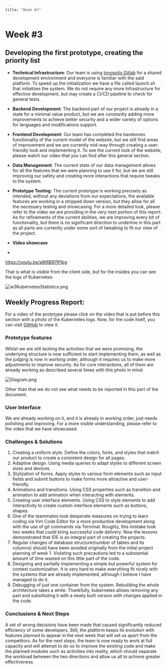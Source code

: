 ```yaml
---
title: "Week #3"
---
```


# **Week #3**

## **Developing the first prototype, creating the priority list**

- **Technical Infrastructure**:
  Our team is using [Innopolis Gitlab](https://gitlab.pg.innopolis.university/) for a shared development environment and
  everyone is familiar with the said platform. To speed up the initialization we have a file called launch.sh that
  initializes the system. We do not require any more Infrastructure for effective development, but may create a CI/CD
  pipeline to check for general tests.

- **Backend Development**:
  The backend part of our project is already in a state for a minimal value product, but we are constantly adding more
  improvements to achieve better security and a wider variety of options for languages and modifications support.

- **Frontend Development**:
  Our team has completed the barebones functionality of the current model of the website, but we still find areas of
  improvement and we are currently mid-way through creating a user-friendly look and implementing it. To see the current
  look of the website, please watch our video that you can find after this general section.

- **Data Management**:
  The current state of our data management allows for all the features that we were planning to use it for, but we are
  still improving our safety and creating more interactions that require tweaks to the system.

- **Prototype Testing**:
  The current prototype is working precisely as intended, without any deviations from our expectations, the available
  features are working in a stripped down version, but they allow for all the necessary testing and showcasing. For a
  more detailed look, please refer to the video we are providing in the very next portion of this report. As for
  refinements of the current abilities, we are improving every bit of functionality, but there is no significant
  direction to underline in this part as all parts are currently under some sort of tweaking to fit our view of the
  project.

- **Video showcase**
-

https://youtu.be/aW6B97lPjbg

That is what is visible from the client side, but for the insides you can see the logs of Kubernetes:

![w3KubernetesStatistics.png](/2024/code_battle_advanced/w3KubernetesStatistics.png)

## **Weekly Progress Report**:

For a video of the prototype please click on the video that is put before this section with a photo of the Kubernetes
logs. Now, for the code itself, you can visit [GitHub](https://github.com/IU-Capstone-Project-2024/code-battle-advanced)
to view it.

### **Prototype features**

Whilst we are still lacking the activities that we were promising, the underlying structure is now sufficient to start
implementing them, as well as the judging is now in working order, although it requires us to make more adjustments to
improve security. As for core interactions, all of them are already working as described several times with this photo
in mind:

![Diagram.png](/2024/code_battle_advanced/Diagram.png)

Other than that we do not see what needs to be reported in this part of the document.

### **User Interface**

We are already working on it, and it is already in working order, just needs polishing and improving. For a more visible
understanding, please refer to the video that we have showcased.

### **Challenges & Solutions**

1. Creating a uniform style. Define the colors, fonts, and styles that match our product to create a consistent design
   for all pages.
2. Adaptive design. Using media queries to adapt styles to different screen sizes and devices.
3. Stylization of forms. Apply styles to various form elements such as input fields and submit buttons to make forms
   more attractive and user-friendly.
4. Animations and transitions. Using CSS properties such as transition and animation to add animation when interacting
   with elements.
5. Creating user interface elements. Using CSS to style elements to add interactivity to create custom interface
   elements such as buttons, shapes.
6. One of the teammates took desperate measures on trying to learn coding via Vim Code Editor for a more productive
   development along with the use of git commands via Terminal. Roughly, this mistake took two weeks that could bring
   successful code delivery. Now the lessons demonstrated that IDE is an integral part of creating the projects.
7. Regular changes of database structure(number of tables and its columns) should have been avoided originally from the
   initial project planning of week 1. Violating such precautions led to a substantial amount of time wasted on this
   little part of the code.
8. Designing and partially implementing a simple but powerful system for contest customization. It is very hard to make
   everything fit nicely with the systems that are already implemented, although I believe I have managed to do it.
9. Debugging of just one container from the system. Rebuilding the whole architecture takes a while. Thankfully,
   kubernetes allows removing any part and substituting it with a newly built version with changes applied in the code.

### **Conclusions & Next Steps**

A set of wrong decisions have been made that caused significantly reduced efficiency of some developers. Still, the
platform keeps its evolution with features planned to appear in the next week that will set us apart from the
competitors. As for the next steps, the team is now ready to work at full capacity and will attempt to do so to improve
the existing code and make the planned modules such as activities into reality, which should separate the workload
between the two directions and allow us all to achieve greater effectiveness. 
